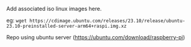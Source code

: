 Add associated iso linux images here. 

eg: `wget https://cdimage.ubuntu.com/releases/23.10/release/ubuntu-23.10-preinstalled-server-arm64+raspi.img.xz`

Repo using ubuntu server (https://ubuntu.com/download/raspberry-pi)
